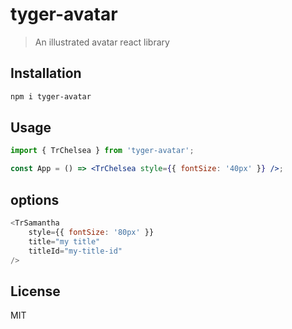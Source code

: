 # tyger-avatar

> An illustrated avatar react library

## Installation

```bash
npm i tyger-avatar
```

## Usage

```jsx
import { TrChelsea } from 'tyger-avatar';

const App = () => <TrChelsea style={{ fontSize: '40px' }} />;
```

## options

```js
<TrSamantha
	style={{ fontSize: '80px' }}
	title="my title"
	titleId="my-title-id"
/>
```

## License

MIT
